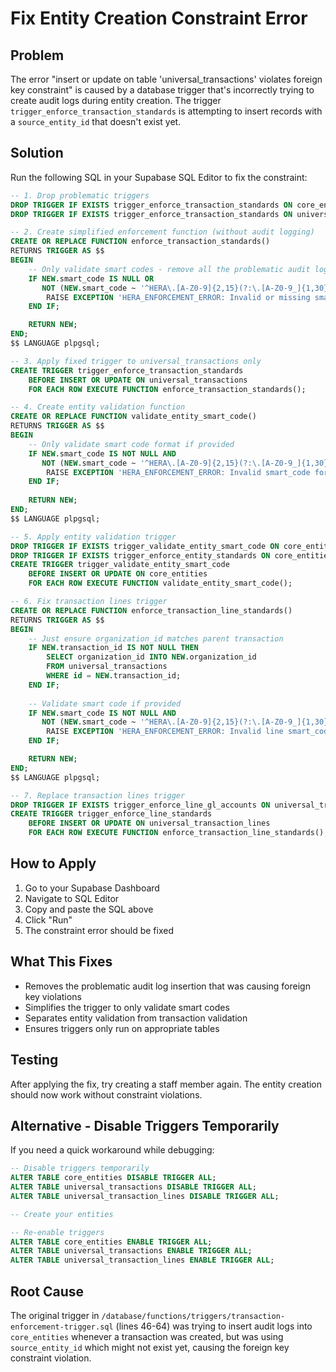 # Fix Entity Creation Constraint Error

## Problem
The error "insert or update on table 'universal_transactions' violates foreign key constraint" is caused by a database trigger that's incorrectly trying to create audit logs during entity creation. The trigger `trigger_enforce_transaction_standards` is attempting to insert records with a `source_entity_id` that doesn't exist yet.

## Solution
Run the following SQL in your Supabase SQL Editor to fix the constraint:

```sql
-- 1. Drop problematic triggers
DROP TRIGGER IF EXISTS trigger_enforce_transaction_standards ON core_entities;
DROP TRIGGER IF EXISTS trigger_enforce_transaction_standards ON universal_transactions;

-- 2. Create simplified enforcement function (without audit logging)
CREATE OR REPLACE FUNCTION enforce_transaction_standards()
RETURNS TRIGGER AS $$
BEGIN
    -- Only validate smart codes - remove all the problematic audit logging
    IF NEW.smart_code IS NULL OR 
       NOT (NEW.smart_code ~ '^HERA\.[A-Z0-9]{2,15}(?:\.[A-Z0-9_]{1,30}){2,8}\.V[0-9]+$') THEN
        RAISE EXCEPTION 'HERA_ENFORCEMENT_ERROR: Invalid or missing smart_code. Must follow pattern HERA.{INDUSTRY}.{MODULE}.{TYPE}.V{VERSION}';
    END IF;

    RETURN NEW;
END;
$$ LANGUAGE plpgsql;

-- 3. Apply fixed trigger to universal_transactions only
CREATE TRIGGER trigger_enforce_transaction_standards
    BEFORE INSERT OR UPDATE ON universal_transactions
    FOR EACH ROW EXECUTE FUNCTION enforce_transaction_standards();

-- 4. Create entity validation function
CREATE OR REPLACE FUNCTION validate_entity_smart_code()
RETURNS TRIGGER AS $$
BEGIN
    -- Only validate smart code format if provided
    IF NEW.smart_code IS NOT NULL AND 
       NOT (NEW.smart_code ~ '^HERA\.[A-Z0-9]{2,15}(?:\.[A-Z0-9_]{1,30}){2,8}\.V[0-9]+$') THEN
        RAISE EXCEPTION 'HERA_ENFORCEMENT_ERROR: Invalid smart_code format for entity';
    END IF;
    
    RETURN NEW;
END;
$$ LANGUAGE plpgsql;

-- 5. Apply entity validation trigger
DROP TRIGGER IF EXISTS trigger_validate_entity_smart_code ON core_entities;
DROP TRIGGER IF EXISTS trigger_enforce_entity_standards ON core_entities;
CREATE TRIGGER trigger_validate_entity_smart_code
    BEFORE INSERT OR UPDATE ON core_entities
    FOR EACH ROW EXECUTE FUNCTION validate_entity_smart_code();

-- 6. Fix transaction lines trigger
CREATE OR REPLACE FUNCTION enforce_transaction_line_standards()
RETURNS TRIGGER AS $$
BEGIN
    -- Just ensure organization_id matches parent transaction
    IF NEW.transaction_id IS NOT NULL THEN
        SELECT organization_id INTO NEW.organization_id
        FROM universal_transactions 
        WHERE id = NEW.transaction_id;
    END IF;
    
    -- Validate smart code if provided
    IF NEW.smart_code IS NOT NULL AND 
       NOT (NEW.smart_code ~ '^HERA\.[A-Z0-9]{2,15}(?:\.[A-Z0-9_]{1,30}){2,8}\.V[0-9]+$') THEN
        RAISE EXCEPTION 'HERA_ENFORCEMENT_ERROR: Invalid line smart_code format';
    END IF;

    RETURN NEW;
END;
$$ LANGUAGE plpgsql;

-- 7. Replace transaction lines trigger
DROP TRIGGER IF EXISTS trigger_enforce_line_gl_accounts ON universal_transaction_lines;
CREATE TRIGGER trigger_enforce_line_standards
    BEFORE INSERT OR UPDATE ON universal_transaction_lines
    FOR EACH ROW EXECUTE FUNCTION enforce_transaction_line_standards();
```

## How to Apply
1. Go to your Supabase Dashboard
2. Navigate to SQL Editor
3. Copy and paste the SQL above
4. Click "Run"
5. The constraint error should be fixed

## What This Fixes
- Removes the problematic audit log insertion that was causing foreign key violations
- Simplifies the trigger to only validate smart codes
- Separates entity validation from transaction validation
- Ensures triggers only run on appropriate tables

## Testing
After applying the fix, try creating a staff member again. The entity creation should now work without constraint violations.

## Alternative - Disable Triggers Temporarily
If you need a quick workaround while debugging:

```sql
-- Disable triggers temporarily
ALTER TABLE core_entities DISABLE TRIGGER ALL;
ALTER TABLE universal_transactions DISABLE TRIGGER ALL;
ALTER TABLE universal_transaction_lines DISABLE TRIGGER ALL;

-- Create your entities

-- Re-enable triggers
ALTER TABLE core_entities ENABLE TRIGGER ALL;
ALTER TABLE universal_transactions ENABLE TRIGGER ALL;
ALTER TABLE universal_transaction_lines ENABLE TRIGGER ALL;
```

## Root Cause
The original trigger in `/database/functions/triggers/transaction-enforcement-trigger.sql` (lines 46-64) was trying to insert audit logs into `core_entities` whenever a transaction was created, but was using `source_entity_id` which might not exist yet, causing the foreign key constraint violation.